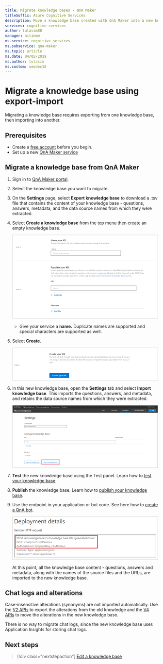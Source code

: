 ```yaml
---
title: Migrate knowledge bases - QnA Maker
titleSuffix: Azure Cognitive Services
description: Move a knowledge base created with QnA Maker into a new knowledge base.
services: cognitive-services
author: tulasim88
manager: nitinme
ms.service: cognitive-services
ms.subservice: qna-maker
ms.topic: article
ms.date: 04/05/2019
ms.author: tulasim
ms.custom: seodec18
---
```

# Migrate a knowledge base using export-import

Migrating a knowledge base requires exporting from one knowledge base, then importing into another. 

## Prerequisites

* Create a [free account](https://azure.microsoft.com/free/?WT.mc_id=A261C142F) before you begin.
* Set up a new [QnA Maker service](../How-To/set-up-qnamaker-service-azure.md)

## Migrate a knowledge base from QnA Maker
1. Sign in to [QnA Maker portal](https://qnamaker.ai).
1. Select the knowledge base you want to migrate.

1. On the **Settings** page, select **Export knowledge base** to download a .tsv file that contains the content of your knowledge base - questions, answers, metadata, and the data source names from which they were extracted.

1. Select **Create a knowledge base** from the top menu then create an empty knowledge base. 

    ![Set data sources](../media/qnamaker-how-to-create-kb/set-data-sources.png)

    - Give your service a **name.** Duplicate names are supported and special characters are supported as well.

1. Select **Create**.

    ![Create KB](../media/qnamaker-how-to-create-kb/create-kb.png)

1. In this new knowledge base, open the **Settings** tab and select **Import knowledge base**. This imports the questions, answers, and metadata, and retains the data source names from which they were extracted.

   ![Import knowledge base](../media/qnamaker-how-to-migrate-kb/Import.png)

1. **Test** the new knowledge base using the Test panel. Learn how to [test your knowledge base](../How-To/test-knowledge-base.md).
1. **Publish** the knowledge base. Learn how to [publish your knowledge base](../Quickstarts/create-publish-knowledge-base.md#publish-the-knowledge-base).
1. Use the endpoint in your application or bot code. See here how to [create a QnA bot](../Tutorials/create-qna-bot.md).

    ![QnA Maker values](../media/qnamaker-tutorials-create-bot/qnamaker-settings-kbid-key.PNG)

    At this point, all the knowledge base content - questions, answers and metadata, along with the names of the source files and the URLs, are imported to the new knowledge base. 

## Chat logs and alterations
Case-insensitive alterations (synonyms) are not imported automatically. Use the [V2 APIs](https://aka.ms/qnamaker-v2-apis) to export the alterations from the old knowledge and the [V4 APIs](https://aka.ms/qnamaker-v4-apis) to move the alterations in the new knowledge base.

There is no way to migrate chat logs, since the new knowledge base uses Application Insights for storing chat logs. 

## Next steps

> [!div class="nextstepaction"]
> [Edit a knowledge base](../How-To/edit-knowledge-base.md)
